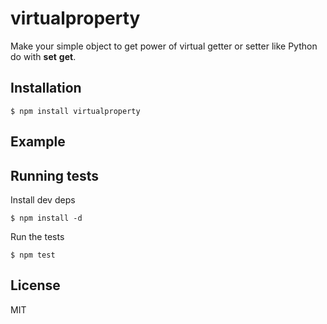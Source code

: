 
# virtualproperty

  Make your simple object to get power of virtual getter or setter like Python do with __set__ __get__.

## Installation

```
$ npm install virtualproperty
```

## Example

## Running tests

  Install dev deps

    $ npm install -d

  Run the tests

    $ npm test

## License

  MIT

